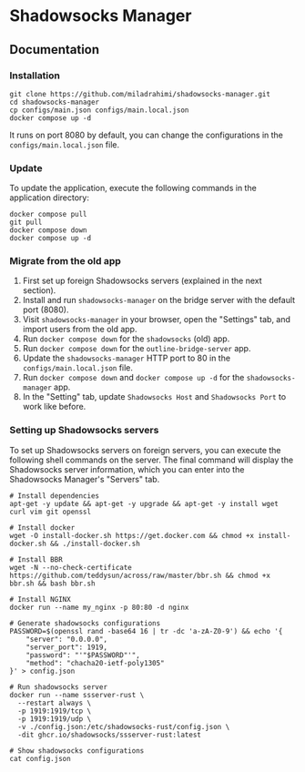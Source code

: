 # Shadowsocks Manager

## Documentation

### Installation

``` shell
git clone https://github.com/miladrahimi/shadowsocks-manager.git
cd shadowsocks-manager
cp configs/main.json configs/main.local.json
docker compose up -d
```
It runs on port 8080 by default, you can change the configurations in the `configs/main.local.json` file.

### Update

To update the application, execute the following commands in the application directory:

``` shell
docker compose pull
git pull
docker compose down
docker compose up -d
```

### Migrate from the old app

1. First set up foreign Shadowsocks servers (explained in the next section).
2. Install and run `shadowsocks-manager` on the bridge server with the default port (8080).
3. Visit `shadowsocks-manager` in your browser, open the "Settings" tab, and import users from the old app.
4. Run `docker compose down` for the `shadowsocks` (old) app.
5. Run `docker compose down` for the `outline-bridge-server` app.
6. Update the `shadowsocks-manager` HTTP port to 80 in the `configs/main.local.json` file.
7. Run `docker compose down` and `docker compose up -d` for the `shadowsocks-manager` app.
8. In the "Setting" tab, update `Shadowsocks Host` and `Shadowsocks Port` to work like before.

### Setting up Shadowsocks servers

To set up Shadowsocks servers on foreign servers, you can execute the following shell commands on the server.
The final command will display the Shadowsocks server information, which you can enter into the Shadowsocks Manager's "Servers" tab.

``` shell
# Install dependencies
apt-get -y update && apt-get -y upgrade && apt-get -y install wget curl vim git openssl

# Install docker
wget -O install-docker.sh https://get.docker.com && chmod +x install-docker.sh && ./install-docker.sh

# Install BBR
wget -N --no-check-certificate https://github.com/teddysun/across/raw/master/bbr.sh && chmod +x bbr.sh && bash bbr.sh

# Install NGINX
docker run --name my_nginx -p 80:80 -d nginx

# Generate shadowsocks configurations
PASSWORD=$(openssl rand -base64 16 | tr -dc 'a-zA-Z0-9') && echo '{
    "server": "0.0.0.0",
    "server_port": 1919,
    "password": "'"$PASSWORD"'",
    "method": "chacha20-ietf-poly1305"
}' > config.json

# Run shadowsocks server
docker run --name ssserver-rust \
  --restart always \
  -p 1919:1919/tcp \
  -p 1919:1919/udp \
  -v ./config.json:/etc/shadowsocks-rust/config.json \
  -dit ghcr.io/shadowsocks/ssserver-rust:latest

# Show shadowsocks configurations
cat config.json
```

